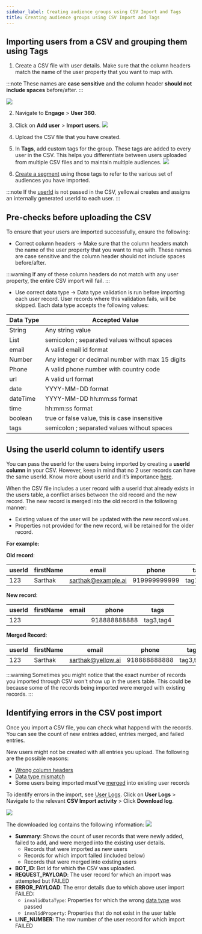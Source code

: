 ```yaml
---
sidebar_label: Creating audience groups using CSV Import and Tags
title: Creating audience groups using CSV Import and Tags
---
```


## Importing users from a CSV and grouping them using Tags

1. Create a CSV file with user details. Make sure that the column headers match the name of the user property that you want to map with. 

:::note
These names are **case sensitive** and the column header **should not include spaces** before/after.
:::

   ![](https://i.imgur.com/gEcRb2s.jpg)

2. Navigate to **Engage** > **User 360**.
3. Click on **Add user** > **Import users**.
   ![](https://i.imgur.com/KkDLtC2.png)

4. Upload the CSV file that you have created. 
5. In **Tags**, add custom tags for the group. These tags are added to every user in the CSV. This helps you differentiate between users uploaded from multiple CSV files and to maintain multiple audiences.
   ![](https://i.imgur.com/Asg1896.jpg)

6. [Create a segment](../user_data_segments/creating_managing_user_segment) using those tags to refer to the various set of audiences you have imported.

:::note
If the [userId](../enriching_user_profiles/user_id) is not passed in the CSV, yellow.ai creates and assigns an internally generated userId to each user.
:::

## Pre-checks before uploading the CSV

To ensure that your users are imported successfully, ensure the following:
- Correct column headers → Make sure that the column headers match the name of the user property that you want to map with. These names are case sensitive and the column header should not include spaces before/after. 

:::warning
If any of these column headers do not match with any user property, the entire CSV import will fail.
:::

- Use correct data type → Data type validation is run before importing each user record. User records where this validation fails, will be skipped. Each data type accepts the following values:

| Data Type | Accepted Value                                   |
|-----------|--------------------------------------------------|
| String    | Any string value                                 |
| List      | semicolon ; separated values without spaces      |
| email     | A valid email id format                          |
| Number    | Any integer or decimal number with max 15 digits |
| Phone     | A valid phone number with country code           |
| url       | A valid url format                               |
| date      | YYYY-MM-DD format                                |
| dateTime  | YYYY-MM-DD hh:mm:ss format                       |
| time      | hh:mm:ss format                                  |
| boolean   | true or false value, this is case insensitive    |
| tags      | semicolon ; separated values without spaces      |

## Using the userId column to identify users

You can pass the userId for the users being imported by creating a **userId column** in your CSV. However, keep in mind that no 2 user records can have the same userId. Know more about userId and it’s importance [here](https://docs.yellow.ai/docs/platform_concepts/engagement/cdp/enriching_user_profiles/user_id).

When the CSV file includes a user record with a userId that already exists in the users table, a conflict arises between the old record and the new record. The new record is merged into the old record in the following manner:

- Existing values of the user will be updated with the new record values.
- Properties not provided for the new record, will be retained for the older record.

**For example:**


**Old record**:

| userId | firstName | email             | phone        | tags      |
|--------|-----------|-------------------|--------------|-----------|
|    123 | Sarthak   | sarthak@example.ai | 919999999999 | tag1,tag2 |

**New record**:

| userId | firstName | email | phone        | tags      |
|--------|-----------|-------|--------------|-----------|
|    123 |           |       | 918888888888 | tag3,tag4 |

**Merged Record**:

| userId | firstName | email             | phone        | tags      |
|--------|-----------|-------------------|--------------|-----------|
|    123 | Sarthak   | sarthak@yellow.ai | 918888888888 | tag3,tag4 |

:::warning
Sometimes you might notice that the exact number of records you imported through CSV won't show up in the users table. This could be because some of the records being imported were merged with existing records.
:::

## Identifying errors in the CSV post import

Once you import a CSV file, you can check what happend with the records. You can see the count of new entries added, entries merged, and failed entries. 

New users might not be created with all entries you upload. The following are the possible reasons:
- [Wrong column headers](../enriching_user_profiles/create_audience_group_csv#pre-checks-before-uploading-the-csv)
- [Data type mismatch](../enriching_user_profiles/create_audience_group_csv#pre-checks-before-uploading-the-csv)
- Some users being imported must’ve [merged](../enriching_user_profiles/create_audience_group_csv#using-the-userid-column-to-identify-users) into existing user records

To identify errors in the import, see [User Logs](../user_data_segments/manage_user_data#user-logs). 
Click on **User Logs** > Navigate to the relevant **CSV Import activity** > Click **Download log**.


![](https://i.imgur.com/5jj2BgM.jpg)


The downloaded log contains the following information:
![](https://i.imgur.com/PVDp28M.png)

* **Summary**: Shows the count of user records that were newly added, failed to add, and were merged into the existing user details.  
   - Records that were imported as new users
   - Records for which import failed (included below)
   - Records that were merged into existing users
* **BOT_ID**: Bot Id for which the CSV was uploaded.
* **REQUEST_PAYLOAD**: The user record for which an import was attempted but FAILED
* **ERROR_PAYLOAD**: The error details due to which above user import FAILED:
    - `invalidDataType`: Properties for which the wrong [data type](https://docs.yellow.ai/docs/platform_concepts/engagement/cdp/user_data_segments/cdp_data/#user-property-data-types) was passed
    - `invalidProperty`: Properties that do not exist in the user table
* **LINE_NUMBER**: The row number of the user record for which import FAILED
